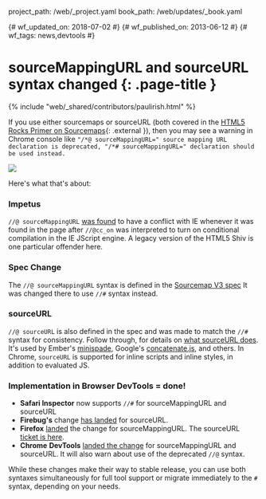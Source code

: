 project_path: /web/_project.yaml book_path: /web/updates/_book.yaml

{# wf_updated_on: 2018-07-02 #} {# wf_published_on: 2013-06-12 #} {# wf_tags: news,devtools #}

# sourceMappingURL and sourceURL syntax changed {: .page-title }

{% include "web/_shared/contributors/paulirish.html" %}

If you use either sourcemaps or sourceURL (both covered in the [HTML5 Rocks Primer on Sourcemaps](http://www.html5rocks.com/en/tutorials/developertools/sourcemaps/){: .external }), then you may see a warning in Chrome console like `"/*@ sourceMappingURL=" source mapping URL declaration is deprecated, "/*# sourceMappingURL=" declaration should be used instead.`

![](/web/updates/images/2013/06/sourcemapping/37clIgB.png)

Here's what that's about:

### Impetus

`//@ sourceMappingURL` [was found](http://bugs.jquery.com/ticket/13274) to have a conflict with IE whenever it was found in the page after `//@cc_on` was interpreted to turn on conditional compilation in the IE JScript engine. A legacy version of the HTML5 Shiv is one particular offender here.

### Spec Change

The `//@ sourceMappingURL` syntax is defined in the [Sourcemap V3 spec](https://docs.google.com/document/d/1U1RGAehQwRypUTovF1KRlpiOFze0b-_2gc6fAH0KY0k/edit#heading=h.lmz475t4mvbx) It was changed there to use `//#` syntax instead.

### sourceURL

`//@ sourceURL` is also defined in the spec and was made to match the `//#` syntax for consistency. Follow through, for details on [what sourceURL does](http://www.html5rocks.com/en/tutorials/developertools/sourcemaps/#toc-sourceurl). It's used by Ember's [minispade](https://github.com/wycats/minispade), Google's [concatenate.js](https://github.com/google/concatenate.js), and others. In Chrome, `sourceURL` is supported for inline scripts and inline styles, in addition to evaluated JS.

### Implementation in Browser DevTools = done!

* **Safari Inspector** now supports `//#` for sourceMappingURL and sourceURL
* **Firebug's** change [has landed](https://github.com/firebug/firebug/commit/f14828954c4f9e07e8b86f9317713e774c9ad5d5) for sourceURL.
* **Firefox** [landed](https://bugzilla.mozilla.org/show_bug.cgi?id=870361) the change for sourceMappingURL. The sourceURL [ticket is here](https://bugzilla.mozilla.org/show_bug.cgi?id=833744).
* **Chrome** **DevTools** [landed the change](https://codereview.chromium.org/15832007) for sourceMappingURL and sourceURL. It will also warn about use of the deprecated `//@` syntax.

While these changes make their way to stable release, you can use both syntaxes simultaneously for full tool support or migrate immediately to the `#` syntax, depending on your needs.